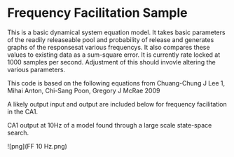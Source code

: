 # Frequency Facilitation Sample
This is a basic dynamical system equation model. It takes basic parameters of the readily releaseable pool and probability of release and generates graphs of the responsesat various frequencys. It also compares these values to existing data as a sum-square error. It is currently rate locked at 1000 samples per second. Adjustment of this should invovle altering the various parameters.

This code is based on the following equations from Chuang-Chung J Lee 1, Mihai Anton, Chi-Sang Poon, Gregory J McRae 2009 


A likely output input and output are included below for frequency facilitation in the CA1.


CA1 output at 10Hz of a model found through a large scale state-space search.

![png](FF 10 Hz.png) 



